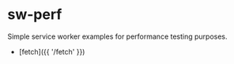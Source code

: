 # sw-perf

Simple service worker examples for performance testing purposes.

- [fetch]({{ '/fetch' }})